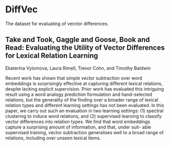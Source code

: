 # DiffVec

The dataset for evaluating of verctor differences.

## Take and Took, Gaggle and Goose, Book and Read: Evaluating the Utility of Vector Differences for Lexical Relation Learning
Ekaterina Vylomova, Laura Rimell, Trevor Cohn, and Timothy Baldwin 

Recent work has shown that simple vector subtraction over word embeddings is surprisingly effective at capturing different lexical
relations, despite lacking explicit supervision.
Prior work has evaluated this intriguing result using a word analogy prediction formulation and hand-selected relations, but the generality
of the finding over a broader range of lexical relation types and different learning settings has not been evaluated. In this paper, we carry
out such an evaluation in two learning settings: (1) spectral clustering to induce word relations, and (2) supervised learning to classify
vector differences into relation types. We find that word embeddings capture a surprising amount of information, and that, under suit-
able supervised training, vector subtraction generalises well to a broad range of relations,
including over unseen lexical items.
